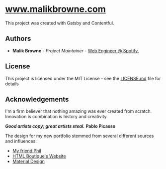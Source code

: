 # www.malikbrowne.com

This project was created with Gatsby and Contentful.

## Authors

* **Malik Browne** - *Project Maintainer* - [Web Engineer @ Spotify.](https://linkedin.com/in/malikbrowne)

## License 

This project is licensed under the MIT License - see the [LICENSE.md](LICENSE.md) file for details

## Acknowledgements

I'm a firm believer that nothing amazing was ever created from scratch. Innovation is combination is history and creativity.

***Good artists copy; great artists steal.***
**Pablo Picasso**

The design for my new portfolio stemmed from several different sources and influences:

* [My friend Phil](http://philkt.me)
* [HTML Boutique's Website](https://htmlboutique.com/)
* [Material Design](https://material.io)
